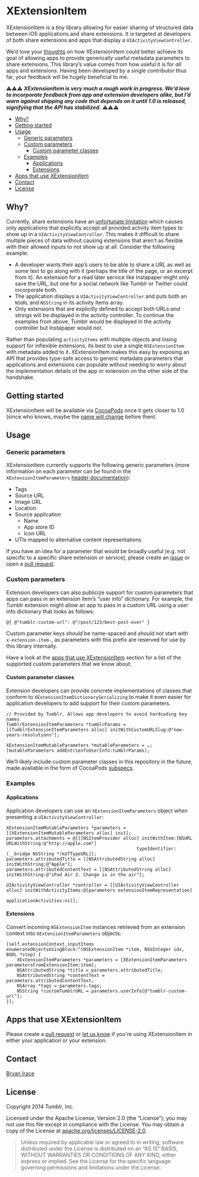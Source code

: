 # XExtensionItem

XExtensionItem is a tiny library allowing for easier sharing of structured data between iOS applications and share extensions. It is targeted at developers of both share extensions and apps that display a `UIActivityViewController`.

We’d love your [thoughts](/issues) on how XExtensionItem could better achieve its goal of allowing apps to provide generically useful metadata parameters to share extensions. This library’s value comes from how useful it is for *all* apps and extensions. Having been developed by a single contributor thus far, your feedback will be hugely beneficial to me.

:warning::warning::warning: ***XExtensionItem is very much a rough work in progress. We’d love to incorporate feedback from app and extension developers alike, but I’d warn against shipping any code that depends on it until 1.0 is released, signifying that the API has stabilized.*** :warning::warning::warning:

* [Why?](#why)
* [Getting started](#getting-started)
* [Usage](#usage)
    * [Generic parameters](#generic-parameters)
    * [Custom parameters](#custom-parameters)
        * [Custom parameter classes](#custom-parameter-classes)
    * [Examples](#examples)
        * [Applications](#applications)
        * [Extensions](#extensions)
* [Apps that use XExtensionItem](#apps-that-use-xextensionitem)
* [Contact](#contact)
* [License](#license)

## Why?

Currently, share extensions have an [unfortunate limitation](https://github.com/tumblr/ios-extension-issues/issues/5) which causes only applications that explicitly accept *all* provided activity item types to show up in a `UIActivityViewController`. This makes it difficult to share multiple pieces of data without causing extensions that aren’t as flexible with their allowed inputs to not show up at all. Consider the following example:

* A developer wants their app’s users to be able to share a URL as well as some text to go along with it (perhaps the title of the page, or an excerpt from it). An extension for a read later service like Instapaper might only save the URL, but one for a social network like Tumblr or Twitter could incorporate both.
* The application displays a `UIActivityViewController` and puts both an `NSURL` and `NSString` in its activity items array.
* Only extensions that are explicitly defined to accept both URLs *and* strings will be displayed in the activity controller. To continue the examples from above, Tumblr would be displayed in the activity controller but Instapaper would not.

Rather than populating `activityItems` with multiple objects and losing support for inflexible extensions, its best to use a single `NSExtensionItem` with metadata added to it. XExtensionItem makes this easy by exposing an API that provides type-safe access to generic metadata parameters that applications and extensions can populate without needing to worry about the implementation details of the app or extension on the other side of the handshake.

## Getting started

XExtensionItem will be available via [CocoaPods](http://cocoapods.org) once it gets closer to 1.0 (since who knows, maybe the [name will change](https://github.com/tumblr/XExtensionItem/issues/2) before then).

## Usage

### Generic parameters

XExtensionItem currently supports the following generic parameters (more information on each parameter can be found in the `XExtensionItemParameters` [header documentation](XExtensionItem/XExtensionItemParameters.h)):

* Tags
* Source URL
* Image URL
* Location
* Source application
    * Name
    * App store ID
    * Icon URL
* UTIs mapped to alternative content representations

If you have an idea for a parameter that would be broadly useful (e.g. not specific to a specific share extension or service), please create an [issue](/issues) or open a [pull request](/pulls).

### Custom parameters

Extension developers can also publicize support for custom parameters that apps can pass in an extension item’s “user info” dictionary. For example, the Tumblr extension might allow an app to pass in a custom URL using a user info dictionary that looks as follows:

```objc
@{ @"tumblr-custom-url": @"/post/123/best-post-ever" }
```

Custom parameter keys *should* be name-spaced and *should not* start with `x-extension-item-`, as parameters with this prefix are reserved for use by this library internally.

Have a look at the [apps that use XExtensionItem](#apps-that-use-xextensionitem) section for a list of the supported custom parameters that we know about.

#### Custom parameter classes

Extension developers can provide concrete implementations of classes that conform to `XExtensionItemDictionarySerializing` to make it even easier for application developers to add support for their custom parameters.

```objc
// Provided by Tumblr. Allows app developers to avoid hardcoding key names
TumblrExtensionItemParameters *tumblrParams = [[TumblrExtensionItemParameters alloc] initWithCustomURLSlug:@"new-years-resolutions"];

XExtensionItemMutableParameters *mutableParameters = …;
[mutableParameters addEntriesToUserInfo:tumblrParams];
```

We’ll likely include custom parameter classes in this repository in the future, made available in the form of CocoaPods [subspecs](http://guides.cocoapods.org/syntax/podspec.html#group_subspecs).

### Examples

#### Applications

Application developers can use an `XExtensionItemParameters` object when presenting a `UIActivityViewController`:

```objc
XExtensionItemMutableParameters *parameters = [[XExtensionItemMutableParameters alloc] init];
parameters.attachments = @[[[NSItemProvider alloc] initWithItem:[NSURL URLWithString:@"http://apple.com"]
                                                 typeIdentifier:(__bridge NSString *)kUTTypeURL]];
parameters.attributedTitle = [[NSAttributedString alloc] initWithString:@"Apple"];
parameters.attributedContentText = [[NSAttributedString alloc] initWithString:@"iPad Air 2. Change is in the air"];

UIActivityViewController *controller = [[UIActivityViewController alloc] initWithActivityItems:@[parameters extensionItemRepresentation]
                                                                         applicationActivities:nil];
```

#### Extensions

Convert incoming `NSExtensionItem` instances retrieved from an extension context into `XExtensionItemParameters` 
objects:

```objc
[self.extensionContext.inputItems enumerateObjectsUsingBlock:^(NSExtensionItem *item, NSUInteger idx, BOOL *stop) {
    XExtensionItemParameters *parameters = [XExtensionItemParameters parametersFromExtensionItem:item];
    NSAttributedString *title = parameters.attributedTitle;
    NSAttributedString *contentText = parameters.attributedContentText;
    NSArray *tags = parameters.tags;
    NSString *customTumblrURL = parameters.userInfo[@"tumblr-custom-url"];
}];
```

## Apps that use XExtensionItem

Please create a [pull request](/pulls) or [let us know](#contact) if you're using XExtensionItem in either your application or your extension.

## Contact

[Bryan Irace](bryan@tumblr.com)

## License

Copyright 2014 Tumblr, Inc.

Licensed under the Apache License, Version 2.0 (the “License”); you may not use
this file except in compliance with the License. You may obtain a copy of the
License at [apache.org/licenses/LICENSE-2.0](http://www.apache.org/licenses/LICENSE-2.0).

> Unless required by applicable law or agreed to in writing, software
> distributed under the License is distributed on an “AS IS” BASIS, WITHOUT
> WARRANTIES OR CONDITIONS OF ANY KIND, either express or implied. See the
> License for the specific language governing permissions and limitations under
> the License.
